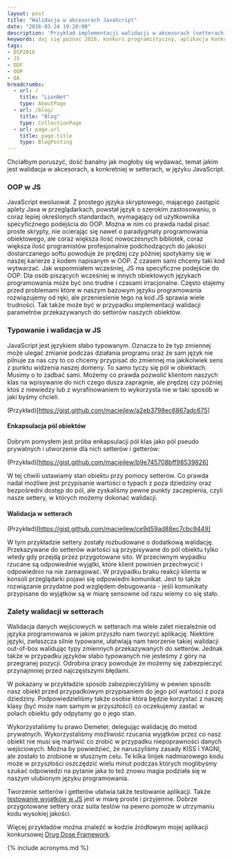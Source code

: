 ```yaml
---
layout: post
title: "Walidacja w akcesorach JavaScript"
date: "2016-03-24 19:20:00"
description: 'Przykład implementacji walidacji w akcesorach (setterach) w języku JavaScript'
keywords: daj się poznać 2016, konkurs programistyczny, aplikacja konkursowa, drug dose framework, aplikacja mobilna, pas pediatryczny, dawkowanie leków, yeoman, ionic framework, generator aplikacji, jasmine, bdd, testowanie aplikacji, wyjątki, akcesory, settery, gettery, javascript
tags:
- DSP2016
- JS
- DDF
- OOP
- QA
breadcrumbs:
  - url: /
    title: "LionNet"
    type: AboutPage
  - url: /blog/
    title: "Blog"
    type: CollectionPage
  - url: page.url
    title: page.title
    type: BlogPosting
---
```


Chciałbym poruszyć, dość banalny jak mogłoby się wydawać, temat jakim jest walidacja
w akcesorach, a konkretniej w setterach, w języku JavaScript.

### OOP w JS

JavaScript ewoluował. Z prostego języka skryptowego, mającego zastąpić aplety Java
w przeglądarkach, powstał język o szerokim zastosowaniu, o coraz lepiej określonych
standardach, wymagający od użytkownika specyficznego podejścia do OOP. Można 
w nim co prawda nadal pisać proste skrypty, nie ocierając się nawet o paradygmaty
programowania obiektowego, ale coraz większa ilość nowoczesnych bibliotek, coraz 
większa ilość programistów profesjonalnie podchodzących do jakości dostarczanego
softu powoduje że prędzej czy później spotykamy się w naszej karierze z kodem
napisanym w OOP. Z czasem sami chcemy taki kod wytwarzać. Jak wspomniałem 
wcześniej, JS ma specyficzne podejście do OOP. Dla osób piszących wcześniej w innych
obiektowych językach programowania może być ono trudne i czasami irracjonalne.
Często stajemy przed problemami które w naszym bazowym języku programowania 
rozwiązujemy od ręki, ale przeniesienie tego na kod JS sprawia wiele trudności.
Tak także może być w przypadku implementacji walidacji parametrów przekazywanych
do setterów naszych obiektów.

### Typowanie i walidacja w JS

JavaScript jest językiem słabo typowanym. Oznacza to że typ zmiennej może ulegać
zmianie podczas działania programu oraz że sam język nie pilnuje za nas czy to co
chcemy przypisać do zmiennej ma jakikolwiek sens z punktu widzenia naszej domeny.
To samo tyczy się pól w obiektach. Musimy o to zadbać sami. Możemy co prawda 
pozwolić klientom naszych klas na wpisywanie do nich czego dusza zapragnie,
ale prędzej czy później ktoś z niewiedzy lub z wyrafinowaniem to wykorzysta nie 
w taki sposób w jaki byśmy chcieli.

(Przykład)[https://gist.github.com/maciejlew/a2eb3798ec6867adc675]

#### Enkapsulacja pól obiektów

Dobrym pomysłem jest próba enkapsulacji pól klas jako pól pseudo prywatnych i 
utworzenie dla nich setterów i getterów:

(Przykład)[https://gist.github.com/maciejlew/b9e745708bff98539826]

W tej chwili ustawiamy stan obiektu przy pomocy setterów. Co prawda nadal możliwe
jest przypisanie wartości o typach z poza dziedziny oraz bezpośredni dostęp do pól,
ale zyskaliśmy pewne punkty zaczepienia, czyli nasze settery, w których możemy 
dokonać walidacji.

#### Walidacja w setterach

(Przykład)[https://gist.github.com/maciejlew/ce9d59ad88ec7cbc9449]

W tym przykładzie settery zostały rozbudowane o dodatkową walidację. Przekazywane
do setterów wartości są przypisywane do pól obiektu tylko wtedy gdy przejdą przez
przygotowane sito. W przeciwnym wypadku rzucane są odpowiednie wyjątki, które klient
powinien przechwycić i odpowiednio na nie zareagować. W przypadku braku reakcji
klienta w konsoli przeglądarki pojawi się odpowiedni komunikat. Jest to także
rozwiązanie przydatne pod względem debugowania - jeśli komunikaty przypisane do
wyjątków są w miarę sensowne od razu wiemy co się stało.

### Zalety walidacji w setterach

Walidacja danych wejściowych w setterach ma wiele zalet niezależnie od języka
programowania w jakim przyszło nam tworzyć aplikację. Niektóre języki, zwłaszcza
silnie typowane, ułatwiają nam tworzenie takiej walidacji out-of-box walidując
typy zmiennych przekazywanych do setterów. Jednak także w przypadku języków słabo
typowanych nie jesteśmy z góry na przegranej pozycji. Odrobina pracy powoduje że
możemy się zabezpieczyć przynajmniej przed najczęstszymi błędami.

W pokazany w przykładzie sposób zabezpieczyliśmy w pewien sposób nasz obiekt przed 
przypadkowym przypisaniem do jego pól wartości z poza dziedziny. Podpowiedzieliśmy 
także osobie która będzie korzystać z naszej klasy (być może nam samym w przyszłości)
co oczekujemy zastać w polach obiektu gdy odpytamy go o jego stan. 

Wykorzystaliśmy tu prawo Demeter, delegując walidację do metod prywatnych. 
Wykorzystaliśmy możliwość rzucania wyjątków przez co nasz obiekt nie musi się 
martwić co zrobić w przypadku niepoprawności danych wejściowych. Można by powiedzieć,
że naruszyliśmy zasady KISS i YAGNI, ale zostało to zrobione w słusznym celu. 
Te kilka linijek nadmiarowego kodu może w przyszłości oszczędzić wielu minut 
podczas których moglibyśmy szukać odpowiedzi na pytanie jaka to też znowu magia 
podziała się w naszym ulubionym języku programowania.

Tworzenie setterów i getterów ułatwia także testowanie aplikacji. Także 
[testowanie wyjątków w JS]({{site.url}}//2016/03/15/testowanie-wyjatkow-w-jasmine.html) 
jest w miarę proste i przyjemne. Dobrze przygotowane settery oraz suita testów
na pewno pomoże w utrzymaniu kodu wysokiej jakości.

Więcej przykładów można znaleźć w kodzie źródłowym mojej aplikacji konkursowej
[Drug Dose Framework](https://github.com/maciejlew/drug-dose-framework).


{% include acronyms.md %}
